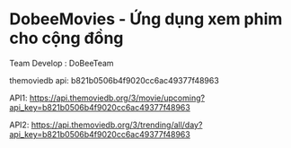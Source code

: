 # DobeeMovies - Ứng dụng xem phim cho cộng đồng

Team Develop : DoBeeTeam



themoviedb api: b821b0506b4f9020cc6ac49377f48963

API1: https://api.themoviedb.org/3/movie/upcoming?api_key=b821b0506b4f9020cc6ac49377f48963

API2: https://api.themoviedb.org/3/trending/all/day?api_key=b821b0506b4f9020cc6ac49377f48963
